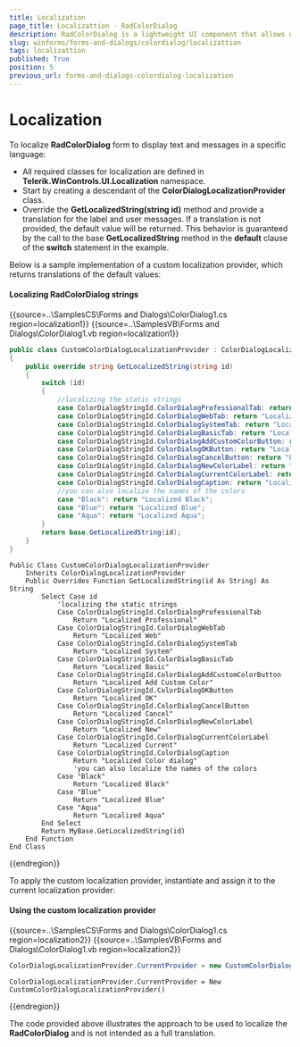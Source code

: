 ```yaml
---
title: Localization
page_title: Localizattion - RadColorDialog
description: RadColorDialog is a lightweight UI component that allows users to select from RGB or HEX color models.
slug: winforms/forms-and-dialogs/colordialog/localizattion
tags: localizattion
published: True
position: 5
previous_url: forms-and-dialogs-colordialog-localization 
---
```


# Localization

To localize __RadColorDialog__ form to display text and messages in a specific language:

* All required classes for localization are defined in __Telerik.WinControls.UI.Localization__ namespace. 	  
* Start by creating a descendant of the __ColorDialogLocalizationProvider__ class.
* Override the __GetLocalizedString(string id)__ method and provide a translation for the label and user messages. If a translation is not provided, the default value will be returned. This behavior is guaranteed by the call to the base __GetLocalizedString__ method in the __default__ clause of the __switch__ statement in the example.
		  
Below is a sample implementation of a custom localization provider, which returns translations of the default values:

#### Localizing RadColorDialog strings 

{{source=..\SamplesCS\Forms and Dialogs\ColorDialog1.cs region=localization1}} 
{{source=..\SamplesVB\Forms and Dialogs\ColorDialog1.vb region=localization1}} 

````C#
public class CustomColorDialogLocalizationProvider : ColorDialogLocalizationProvider
{
    public override string GetLocalizedString(string id)
    {
        switch (id)
        {
            //localizing the static strings
            case ColorDialogStringId.ColorDialogProfessionalTab: return "Localized Professional";
            case ColorDialogStringId.ColorDialogWebTab: return "Localized Web";
            case ColorDialogStringId.ColorDialogSystemTab: return "Localized System";
            case ColorDialogStringId.ColorDialogBasicTab: return "Localized Basic";
            case ColorDialogStringId.ColorDialogAddCustomColorButton: return "Localized Add Custom Color";
            case ColorDialogStringId.ColorDialogOKButton: return "Localized OK";
            case ColorDialogStringId.ColorDialogCancelButton: return "Localized Cancel";
            case ColorDialogStringId.ColorDialogNewColorLabel: return "Localized New";
            case ColorDialogStringId.ColorDialogCurrentColorLabel: return "Localized Current";
            case ColorDialogStringId.ColorDialogCaption: return "Localized Color dialog";
            //you can also localize the names of the colors
            case "Black": return "Localized Black";
            case "Blue": return "Localized Blue";
            case "Aqua": return "Localized Aqua";
        }
        return base.GetLocalizedString(id);
    }
}

````
````VB.NET
Public Class CustomColorDialogLocalizationProvider
    Inherits ColorDialogLocalizationProvider
    Public Overrides Function GetLocalizedString(id As String) As String
        Select Case id
            'localizing the static strings
            Case ColorDialogStringId.ColorDialogProfessionalTab
                Return "Localized Professional"
            Case ColorDialogStringId.ColorDialogWebTab
                Return "Localized Web"
            Case ColorDialogStringId.ColorDialogSystemTab
                Return "Localized System"
            Case ColorDialogStringId.ColorDialogBasicTab
                Return "Localized Basic"
            Case ColorDialogStringId.ColorDialogAddCustomColorButton
                Return "Localized Add Custom Color"
            Case ColorDialogStringId.ColorDialogOKButton
                Return "Localized OK"
            Case ColorDialogStringId.ColorDialogCancelButton
                Return "Localized Cancel"
            Case ColorDialogStringId.ColorDialogNewColorLabel
                Return "Localized New"
            Case ColorDialogStringId.ColorDialogCurrentColorLabel
                Return "Localized Current"
            Case ColorDialogStringId.ColorDialogCaption
                Return "Localized Color dialog"
                'you can also localize the names of the colors
            Case "Black"
                Return "Localized Black"
            Case "Blue"
                Return "Localized Blue"
            Case "Aqua"
                Return "Localized Aqua"
        End Select
        Return MyBase.GetLocalizedString(id)
    End Function
End Class

````

{{endregion}} 
 
To apply the custom localization provider, instantiate and assign it to the current localization provider:

#### Using the custom localization provider 

{{source=..\SamplesCS\Forms and Dialogs\ColorDialog1.cs region=localization2}} 
{{source=..\SamplesVB\Forms and Dialogs\ColorDialog1.vb region=localization2}} 

````C#
ColorDialogLocalizationProvider.CurrentProvider = new CustomColorDialogLocalizationProvider();

````
````VB.NET
ColorDialogLocalizationProvider.CurrentProvider = New CustomColorDialogLocalizationProvider()

````

{{endregion}} 
 

The code provided above illustrates the approach to be used to localize the __RadColorDialog__ and is not intended as a full translation.
        
